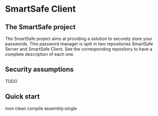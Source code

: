 # SmartSafe Client

## The SmartSafe project

The SmartSafe project aims at providing a solution to securely store your passwords.
This password manager is split in two repositories SmartSafe Server and SmartSafe Client.
See the corresponding repository to have a complete description of each one.

## Security assumptions

TODO

## Quick start

mvn clean compile assembly:single

